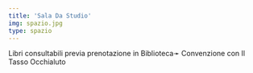```yaml
---
title: 'Sala Da Studio'
img: spazio.jpg
type: spazio
---
```


Libri consultabili previa prenotazione in Biblioteca➛ Convenzione con Il Tasso Occhialuto
